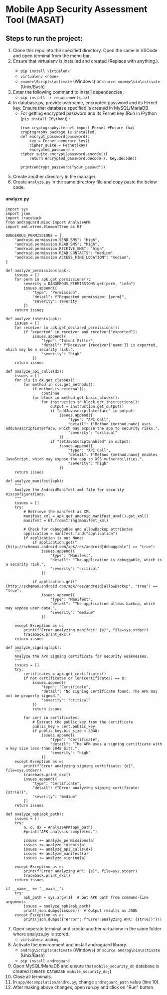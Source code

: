 # Mobile App Security Assessment Tool (MASAT)

## Steps to run the project:

1. Clone this repo into the specified directory. Open the same in VSCode and open terminal from the menu bar.
2. Ensure that virtualenv is installed and created (Replace <name> with anything.).
    - ```pip install virtualenv```
    - ```virtualenv <name>```
    - ```<name>\Scripts\activate``` (Windows) or ```source <name>\bin\activate``` (Unix/Bash)
3. Enter the following command to install dependencies :
    - ```pip install -r requirements.txt```
4. In database.py, provide username, encrypted password and its Fernet key. Ensure that database specified is created in MySQL/MariaDB.
   - For getting encrypted password and its Fernet key (Run in IPython (```pip install IPython```)) :
     ```
     from cryptography.fernet import Fernet #Ensure that cryptography package is installed.
     def encrypt_password(password):
         key = Fernet.generate_key()
         cipher_suite = Fernet(key)
         encrypted_password = cipher_suite.encrypt(password.encode())
         return encrypted_password.decode(), key.decode()
     
     print(encrypt_password("your_passwd"))
     ```
5. Create another directory in file manager.
6. Create ```analyze.py``` in the same directory file and copy paste the below code.
#### analyze.py

```
import sys
import json
import traceback
from androguard.misc import AnalyzeAPK
import xml.etree.ElementTree as ET

DANGEROUS_PERMISSIONS = {
    "android.permission.SEND_SMS": "high",
    "android.permission.READ_SMS": "high",
    "android.permission.RECEIVE_SMS": "high",
    "android.permission.READ_CONTACTS": "medium",
    "android.permission.ACCESS_FINE_LOCATION": "medium",
}

def analyze_permissions(apk):
    issues = []
    for perm in apk.get_permissions():
        severity = DANGEROUS_PERMISSIONS.get(perm, "info")
        issues.append({
            "type": "Permission",
            "detail": f"Requested permission: {perm}",
            "severity": severity
        })
    return issues

def analyze_intents(apk):
    issues = []
    for receiver in apk.get_declared_permissions():
        if "exported" in receiver and receiver["exported"]:
            issues.append({
                "type": "Intent Filter",
                "detail": f"Receiver {receiver['name']} is exported, which may be a security risk.",
                "severity": "high"
            })
    return issues

def analyze_api_calls(dx):
    issues = []
    for cls in dx.get_classes():
        for method in cls.get_methods():
            if method.is_external():
                continue
            for block in method.get_basic_blocks():
                for instruction in block.get_instructions():
                    output = instruction.get_output()
                    if "addJavascriptInterface" in output:
                        issues.append({
                            "type": "API Call",
                            "detail": f"Method {method.name} uses addJavascriptInterface, which may expose the app to security risks.",
                            "severity": "critical"
                        })
                    if "setJavaScriptEnabled" in output:
                        issues.append({
                            "type": "API Call",
                            "detail": f"Method {method.name} enables JavaScript, which may expose the app to XSS vulnerabilities.",
                            "severity": "high"
                        })
    return issues

def analyze_manifest(apk):
    """
    Analyze the AndroidManifest.xml file for security misconfigurations.
    """
    issues = []
    try:
        # Retrieve the manifest as XML
        manifest_xml = apk.get_android_manifest_axml().get_xml()
        manifest = ET.fromstring(manifest_xml)

        # Check for debuggable and allowBackup attributes
        application = manifest.find("application")
        if application is not None:
            if application.get("{http://schemas.android.com/apk/res/android}debuggable") == "true":
                issues.append({
                    "type": "Manifest",
                    "detail": "The application is debuggable, which is a security risk.",
                    "severity": "critical"
                })

            if application.get("{http://schemas.android.com/apk/res/android}allowBackup", "true") == "true":
                issues.append({
                    "type": "Manifest",
                    "detail": "The application allows backup, which may expose user data.",
                    "severity": "medium"
                })

    except Exception as e:
        print(f"Error analyzing manifest: {e}", file=sys.stderr)
        traceback.print_exc()
    return issues

def analyze_signing(apk):
    """
    Analyze the APK signing certificate for security weaknesses.
    """
    issues = []
    try:
        certificates = apk.get_certificates()
        if not certificates or len(certificates) == 0:
            issues.append({
                "type": "Certificate",
                "detail": "No signing certificate found. The APK may not be properly signed.",
                "severity": "critical"
            })
            return issues

        for cert in certificates:
            # Extract the public key from the certificate
            public_key = cert.public_key
            if public_key.bit_size < 2048:
                issues.append({
                    "type": "Certificate",
                    "detail": "The APK uses a signing certificate with a key size less than 2048 bits.",
                    "severity": "high"
                })
    except Exception as e:
        print(f"Error analyzing signing certificate: {e}", file=sys.stderr)
        traceback.print_exc()
        issues.append({
            "type": "Certificate",
            "detail": f"Error analyzing signing certificate: {str(e)}",
            "severity": "medium"
        })
    return issues

def analyze_apk(apk_path):
    issues = []
    try:
        a, d, dx = AnalyzeAPK(apk_path)
        #print("APK analysis completed.")

        issues += analyze_permissions(a)
        issues += analyze_intents(a)
        issues += analyze_api_calls(dx)
        issues += analyze_manifest(a)
        issues += analyze_signing(a)

    except Exception as e:
        print(f"Error analyzing APK: {e}", file=sys.stderr)
        traceback.print_exc()
    return issues

if __name__ == "__main__":
    try:
        apk_path = sys.argv[1]  # Get APK path from command-line arguments
        issues = analyze_apk(apk_path)
        print(json.dumps(issues))  # Output results as JSON
    except Exception as e:
        print(json.dumps({"error": f"Error analyzing APK: {str(e)}"}))
```

7. Open seperate terminal and create another virtualenv in the same folder where analyze.py is stored.
   - ```virtualenv androg```
8. Activate the environment and install androguard library.
   - ```androg\Scripts\activate``` (Windows) or ```source androg\bin\activate``` (Unix/Bash)
   - ```pip install androguard```
9. Open MySQL/MariaDB and ensure that ```mobile_security_db``` database is created (```CREATE DATABASE mobile_security_db;```)
10. Close all terminals.
11. In ```app/decompilation/andro.py```, change ```androguard_path``` value (line 10).
12. After making above changes, open run.py and click on "Run" button.
